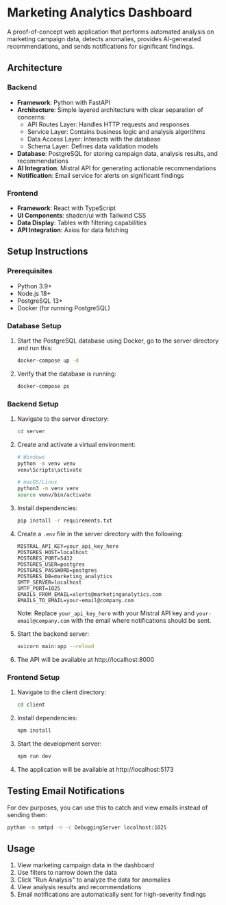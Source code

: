 # Marketing Analytics Dashboard

A proof-of-concept web application that performs automated analysis on marketing campaign data, detects anomalies, provides AI-generated recommendations, and sends notifications for significant findings.

## Architecture

### Backend

- **Framework**: Python with FastAPI
- **Architecture**: Simple layered architecture with clear separation of concerns:
  - API Routes Layer: Handles HTTP requests and responses
  - Service Layer: Contains business logic and analysis algorithms
  - Data Access Layer: Interacts with the database
  - Schema Layer: Defines data validation models
- **Database**: PostgreSQL for storing campaign data, analysis results, and recommendations
- **AI Integration**: Mistral API for generating actionable recommendations
- **Notification**: Email service for alerts on significant findings

### Frontend

- **Framework**: React with TypeScript
- **UI Components**: shadcn/ui with Tailwind CSS
- **Data Display**: Tables with filtering capabilities
- **API Integration**: Axios for data fetching

## Setup Instructions

### Prerequisites

- Python 3.9+
- Node.js 18+
- PostgreSQL 13+
- Docker (for running PostgreSQL)

### Database Setup

1. Start the PostgreSQL database using Docker, go to the server directory and run this:
   ```bash
   docker-compose up -d
   ```

2. Verify that the database is running:
   ```bash
   docker-compose ps
   ```

### Backend Setup

1. Navigate to the server directory:
   ```bash
   cd server
   ```

2. Create and activate a virtual environment:
   ```bash
   # Windows
   python -m venv venv
   venv\Scripts\activate

   # macOS/Linux
   python3 -m venv venv
   source venv/bin/activate
   ```

3. Install dependencies:
   ```bash
   pip install -r requirements.txt
   ```

4. Create a `.env` file in the server directory with the following:
   ```
   MISTRAL_API_KEY=your_api_key_here
   POSTGRES_HOST=localhost
   POSTGRES_PORT=5432
   POSTGRES_USER=postgres
   POSTGRES_PASSWORD=postgres
   POSTGRES_DB=marketing_analytics
   SMTP_SERVER=localhost
   SMTP_PORT=1025
   EMAILS_FROM_EMAIL=alerts@marketinganalytics.com
   EMAILS_TO_EMAIL=your-email@company.com
   ```
   Note: Replace `your_api_key_here` with your Mistral API key and `your-email@company.com` with the email where notifications should be sent.

5. Start the backend server:
   ```bash
   uvicorn main:app --reload
   ```

6. The API will be available at http://localhost:8000

### Frontend Setup

1. Navigate to the client directory:
   ```bash
   cd client
   ```

2. Install dependencies:
   ```bash
   npm install
   ```

3. Start the development server:
   ```bash
   npm run dev
   ```

4. The application will be available at http://localhost:5173

## Testing Email Notifications

For dev purposes, you can use this to catch and view emails instead of sending them:

   ```bash
   python -m smtpd -n -c DebuggingServer localhost:1025
   ```

## Usage

1. View marketing campaign data in the dashboard
2. Use filters to narrow down the data
3. Click "Run Analysis" to analyze the data for anomalies
4. View analysis results and recommendations
5. Email notifications are automatically sent for high-severity findings